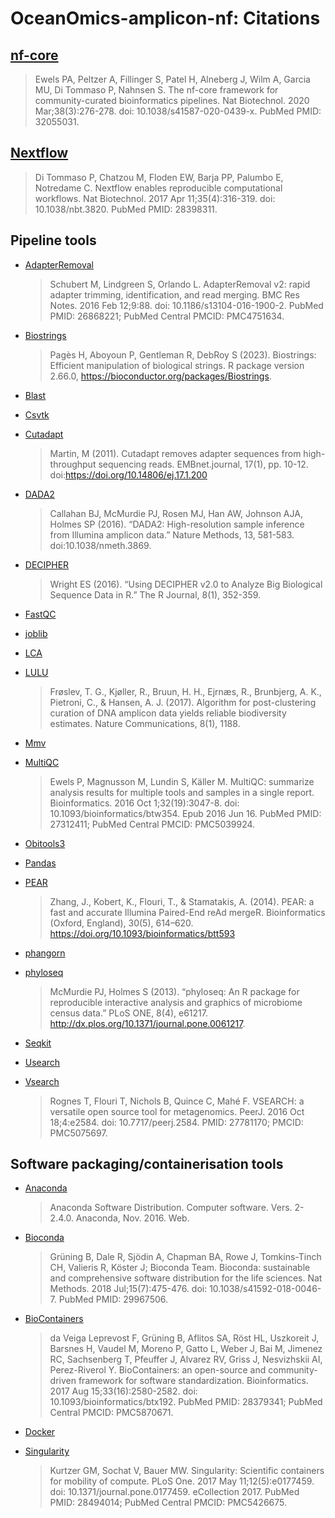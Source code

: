 # OceanOmics-amplicon-nf: Citations

## [nf-core](https://pubmed.ncbi.nlm.nih.gov/32055031/)

> Ewels PA, Peltzer A, Fillinger S, Patel H, Alneberg J, Wilm A, Garcia MU, Di Tommaso P, Nahnsen S. The nf-core framework for community-curated bioinformatics pipelines. Nat Biotechnol. 2020 Mar;38(3):276-278. doi: 10.1038/s41587-020-0439-x. PubMed PMID: 32055031.

## [Nextflow](https://pubmed.ncbi.nlm.nih.gov/28398311/)

> Di Tommaso P, Chatzou M, Floden EW, Barja PP, Palumbo E, Notredame C. Nextflow enables reproducible computational workflows. Nat Biotechnol. 2017 Apr 11;35(4):316-319. doi: 10.1038/nbt.3820. PubMed PMID: 28398311.

## Pipeline tools

- [AdapterRemoval](https://pubmed.ncbi.nlm.nih.gov/26868221/)
  > Schubert M, Lindgreen S, Orlando L. AdapterRemoval v2: rapid adapter trimming, identification, and read merging. BMC Res Notes. 2016 Feb 12;9:88. doi: 10.1186/s13104-016-1900-2. PubMed PMID: 26868221; PubMed Central PMCID: PMC4751634.

- [Biostrings](https://bioconductor.org/packages/release/bioc/html/Biostrings.html)
  > Pagès H, Aboyoun P, Gentleman R, DebRoy S (2023). Biostrings: Efficient manipulation of biological strings. R package version 2.66.0, https://bioconductor.org/packages/Biostrings.

- [Blast](https://www.ncbi.nlm.nih.gov/books/NBK279690/)

- [Csvtk](https://bioinf.shenwei.me/csvtk/usage/)

- [Cutadapt](https://journal.embnet.org/index.php/embnetjournal/article/view/200/479)
  > Martin, M (2011). Cutadapt removes adapter sequences from high-throughput sequencing reads. EMBnet.journal, 17(1), pp. 10-12. doi:https://doi.org/10.14806/ej.17.1.200

- [DADA2](https://www.bioconductor.org/packages/release/bioc/html/dada2.html)
  > Callahan BJ, McMurdie PJ, Rosen MJ, Han AW, Johnson AJA, Holmes SP (2016). “DADA2: High-resolution sample inference from Illumina amplicon data.” Nature Methods, 13, 581-583. doi:10.1038/nmeth.3869.

- [DECIPHER](https://bioconductor.org/packages/release/bioc/html/DECIPHER.html)
  > Wright ES (2016). “Using DECIPHER v2.0 to Analyze Big Biological Sequence Data in R.” The R Journal, 8(1), 352-359.

- [FastQC](https://www.bioinformatics.babraham.ac.uk/projects/fastqc/)

- [joblib](https://joblib.readthedocs.io/en/stable/)

- [LCA](https://github.com/mahsa-mousavi/eDNAFlow/tree/master/LCA_taxonomyAssignment_scripts)

- [LULU](https://www.nature.com/articles/s41467-017-01312-x)
  > Frøslev, T. G., Kjøller, R., Bruun, H. H., Ejrnæs, R., Brunbjerg, A. K., Pietroni, C., & Hansen, A. J. (2017). Algorithm for post-clustering curation of DNA amplicon data yields reliable biodiversity estimates. Nature Communications, 8(1), 1188.

- [Mmv](https://ss64.com/bash/mmv.html)

- [MultiQC](https://pubmed.ncbi.nlm.nih.gov/27312411/)
  > Ewels P, Magnusson M, Lundin S, Käller M. MultiQC: summarize analysis results for multiple tools and samples in a single report. Bioinformatics. 2016 Oct 1;32(19):3047-8. doi: 10.1093/bioinformatics/btw354. Epub 2016 Jun 16. PubMed PMID: 27312411; PubMed Central PMCID: PMC5039924.

- [Obitools3](https://git.metabarcoding.org/obitools/obitools3)

- [Pandas](https://pandas.pydata.org/)

- [PEAR](https://www.ncbi.nlm.nih.gov/pmc/articles/PMC3933873/)
  > Zhang, J., Kobert, K., Flouri, T., & Stamatakis, A. (2014). PEAR: a fast and accurate Illumina Paired-End reAd mergeR. Bioinformatics (Oxford, England), 30(5), 614–620. https://doi.org/10.1093/bioinformatics/btt593

- [phangorn](https://cran.r-project.org/web/packages/phangorn/index.html)

- [phyloseq](https://www.bioconductor.org/packages/release/bioc/html/phyloseq.html)
  > McMurdie PJ, Holmes S (2013). “phyloseq: An R package for reproducible interactive analysis and graphics of microbiome census data.” PLoS ONE, 8(4), e61217. http://dx.plos.org/10.1371/journal.pone.0061217.

- [Seqkit](https://bioinf.shenwei.me/seqkit/)

- [Usearch](https://www.drive5.com/usearch/)

- [Vsearch](https://pubmed.ncbi.nlm.nih.gov/27781170/)
  > Rognes T, Flouri T, Nichols B, Quince C, Mahé F. VSEARCH: a versatile open source tool for metagenomics. PeerJ. 2016 Oct 18;4:e2584. doi: 10.7717/peerj.2584. PMID: 27781170; PMCID: PMC5075697.

## Software packaging/containerisation tools

- [Anaconda](https://anaconda.com)

  > Anaconda Software Distribution. Computer software. Vers. 2-2.4.0. Anaconda, Nov. 2016. Web.

- [Bioconda](https://pubmed.ncbi.nlm.nih.gov/29967506/)

  > Grüning B, Dale R, Sjödin A, Chapman BA, Rowe J, Tomkins-Tinch CH, Valieris R, Köster J; Bioconda Team. Bioconda: sustainable and comprehensive software distribution for the life sciences. Nat Methods. 2018 Jul;15(7):475-476. doi: 10.1038/s41592-018-0046-7. PubMed PMID: 29967506.

- [BioContainers](https://pubmed.ncbi.nlm.nih.gov/28379341/)

  > da Veiga Leprevost F, Grüning B, Aflitos SA, Röst HL, Uszkoreit J, Barsnes H, Vaudel M, Moreno P, Gatto L, Weber J, Bai M, Jimenez RC, Sachsenberg T, Pfeuffer J, Alvarez RV, Griss J, Nesvizhskii AI, Perez-Riverol Y. BioContainers: an open-source and community-driven framework for software standardization. Bioinformatics. 2017 Aug 15;33(16):2580-2582. doi: 10.1093/bioinformatics/btx192. PubMed PMID: 28379341; PubMed Central PMCID: PMC5870671.

- [Docker](https://dl.acm.org/doi/10.5555/2600239.2600241)

- [Singularity](https://pubmed.ncbi.nlm.nih.gov/28494014/)
  > Kurtzer GM, Sochat V, Bauer MW. Singularity: Scientific containers for mobility of compute. PLoS One. 2017 May 11;12(5):e0177459. doi: 10.1371/journal.pone.0177459. eCollection 2017. PubMed PMID: 28494014; PubMed Central PMCID: PMC5426675.
